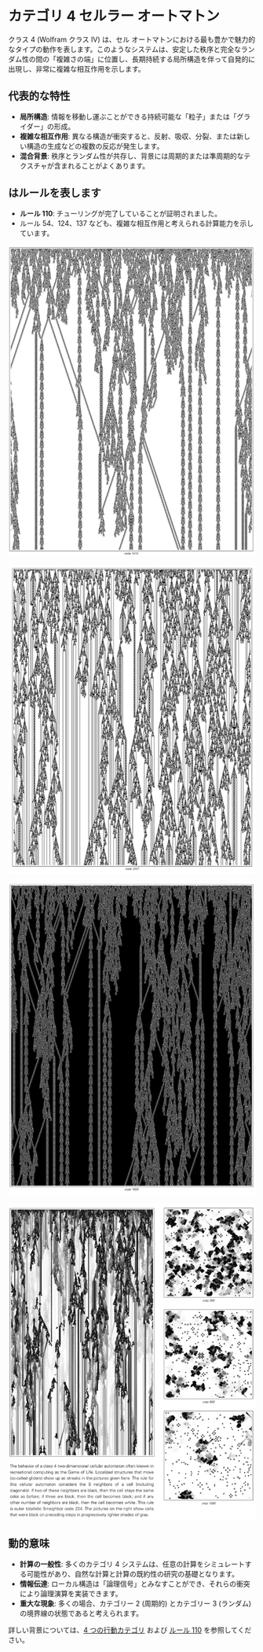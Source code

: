 # カテゴリ 4 セルラー オートマトン

クラス 4 (Wolfram クラス IV) は、セル オートマトンにおける最も豊かで魅力的なタイプの動作を表します。このようなシステムは、安定した秩序と完全なランダム性の間の「複雑さの端」に位置し、長期持続する局所構造を伴って自発的に出現し、非常に複雑な相互作用を示します。

## 代表的な特性

- **局所構造**: 情報を移動し運ぶことができる持続可能な「粒子」または「グライダー」の形成。
- **複雑な相互作用**: 異なる構造が衝突すると、反射、吸収、分裂、または新しい構造の生成などの複数の反応が発生します。
- **混合背景**: 秩序とランダム性が共存し、背景には周期的または準周期的なテクスチャが含まれることがよくあります。

## はルールを表します

- **ルール 110**: チューリングが完了していることが証明されました。
- ルール 54、124、137 なども、複雑な相互作用と考えられる計算能力を示しています。

![代替テキスト](../../images/class-4/image.png)

![代替テキスト](../../images/class-4/image-1.png)

![代替テキスト](../../images/class-4/image-2.png)

![代替テキスト](../../images/class-4/image-3.png)

## 動的意味

- **計算の一般性**: 多くのカテゴリ 4 システムは、任意の計算をシミュレートする可能性があり、自然な計算と計算の既約性の研究の基礎となります。
- **情報伝達**: ローカル構造は「論理信号」とみなすことができ、それらの衝突により論理演算を実装できます。
- **重大な現象**: 多くの場合、カテゴリー 2 (周期的) とカテゴリー 3 (ランダム) の境界線の状態であると考えられます。

詳しい背景については、[4 つの行動カテゴリ](annotation:four-classes-of-behavior) および [ルール 110](annotation:rule-110) を参照してください。